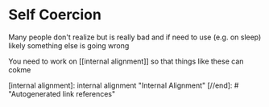 # Self Coercion

Many people don't realize but is really bad and if need to use (e.g. on sleep) likely something else is going wrong

You need to work on [[internal alignment]] so that things like these can cokme 

[//begin]: # "Autogenerated link references for markdown compatibility"
[internal alignment]: internal alignment "Internal Alignment"
[//end]: # "Autogenerated link references"